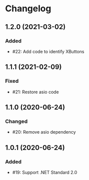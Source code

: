 # Changelog

## 1.2.0 (2021-03-02)

### Added

- #22: Add code to identify XButtons

## 1.1.1 (2021-02-09)

### Fixed

- #21: Restore asio code

## 1.1.0 (2020-06-24)

### Changed

- #20: Remove asio dependency

## 1.0.1 (2020-06-24)

### Added

- #19: Support .NET Standard 2.0

